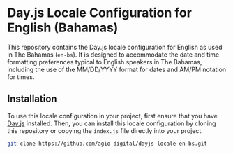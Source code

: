 # Day.js Locale Configuration for English (Bahamas)

This repository contains the Day.js locale configuration for English as used in The Bahamas (`en-bs`). It is designed to accommodate the date and time formatting preferences typical to English speakers in The Bahamas, including the use of the MM/DD/YYYY format for dates and AM/PM notation for times.

## Installation

To use this locale configuration in your project, first ensure that you have [Day.js](https://day.js.org/) installed. Then, you can install this locale configuration by cloning this repository or copying the `index.js` file directly into your project.

```bash
git clone https://github.com/agio-digital/dayjs-locale-en-bs.git
```
